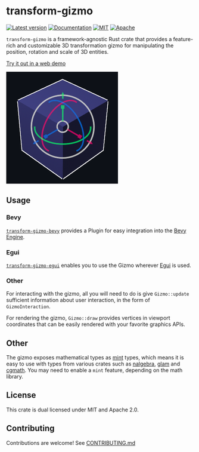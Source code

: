 # transform-gizmo

[![Latest version](https://img.shields.io/crates/v/transform-gizmo.svg)](https://crates.io/crates/transform-gizmo)
[![Documentation](https://docs.rs/transform-gizmo/badge.svg)](https://docs.rs/transform-gizmo)
[![MIT](https://img.shields.io/badge/license-MIT-blue.svg)](https://github.com/urholaukkarinen/transform-gizmo/blob/main/LICENSE-MIT)
[![Apache](https://img.shields.io/badge/license-Apache-blue.svg)](https://github.com/urholaukkarinen/transform-gizmo/blob/main/LICENSE-APACHE)

`transform-gizmo` is a framework-agnostic Rust crate that provides a feature-rich and customizable 3D transformation gizmo for manipulating the position, rotation and scale of 3D entities.

[Try it out in a web demo](https://urholaukkarinen.github.io/transform-gizmo/)

![All modes](media/all_modes.png)

## Usage

### Bevy

[`transform-gizmo-bevy`](https://docs.rs/transform-gizmo-bevy) provides a Plugin for easy integration into the [Bevy Engine](https://bevyengine.org/).

### Egui

[`transform-gizmo-egui`](https://docs.rs/transform-gizmo-egui) enables you to use the Gizmo wherever [Egui](https://github.com/emilk/egui) is used.

### Other

For interacting with the gizmo, all you will need to do is give `Gizmo::update` sufficient
information about user interaction, in the form of `GizmoInteraction`.

For rendering the gizmo, `Gizmo::draw` provides vertices in viewport coordinates that can be easily rendered
with your favorite graphics APIs.

## Other

The gizmo exposes mathematical types as [mint](https://github.com/kvark/mint) types, which means it is easy to use with types from various crates
such as [nalgebra](https://github.com/dimforge/nalgebra), [glam](https://github.com/bitshifter/glam-rs)
and [cgmath](https://github.com/rustgd/cgmath). You may need to enable a `mint` feature, depending on the math library.

## License

This crate is dual licensed under MIT and Apache 2.0.

## Contributing

Contributions are welcome! See [CONTRIBUTING.md](CONTRIBUTING.md)